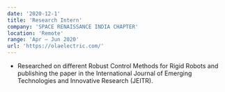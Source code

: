 ```yaml
---
date: '2020-12-1'
title: 'Research Intern'
company: 'SPACE RENAISSANCE INDIA CHAPTER'
location: 'Remote'
range: 'Apr – Jun 2020'
url: 'https://olaelectric.com/'
---
```


- Researched on different Robust Control Methods for Rigid Robots and publishing the paper in the International Journal of Emerging Technologies and Innovative Research (JEITR).